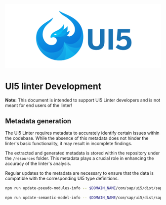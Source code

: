 ![UI5 logo](./docs/images/UI5_logo_wide.png)

# UI5 linter Development

**Note:** This document is intended to support UI5 Linter developers and is not meant for end users of the linter!

## Metadata generation

The UI5 Linter requires metadata to accurately identify certain issues within the codebase. While the absence of this metadata does not hinder the linter's basic functionality, it may result in incomplete findings.

The extracted and generated metadata is stored within the repository under the `/resources` folder. This metadata plays a crucial role in enhancing the accuracy of the linter's analysis.

Regular updates to the metadata are necessary to ensure that the data is compatible with the corresponding UI5 type definitions.

```sh
npm run update-pseudo-modules-info -- $DOMAIN_NAME/com/sap/ui5/dist/sapui5-sdk-dist/1.120.15/sapui5-sdk-dist-1.120.15-api-jsons.zip 1.120.15
```

```sh
npm run update-semantic-model-info -- $DOMAIN_NAME/com/sap/ui5/dist/sapui5-sdk-dist/1.120.15/sapui5-sdk-dist-1.120.15-api-jsons.zip 1.120.15
```
